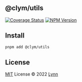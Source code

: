 ## @clym/utils

[![Coverage Status](https://img.shields.io/coveralls/github/Jackie1210/utils.svg?style=flat)](https://coveralls.io/github/Jackie1210/utils?branch=master)
[![NPM Version](https://img.shields.io/npm/v/@clym/utils.svg?style=flat)](https://www.npmjs.com/package/@clym/utils)

## Install
```bash
pnpm add @clym/utils
```

## License

[MIT](./LICENSE) License © 2022 [Lynn](https://github.com/Jackie1210)